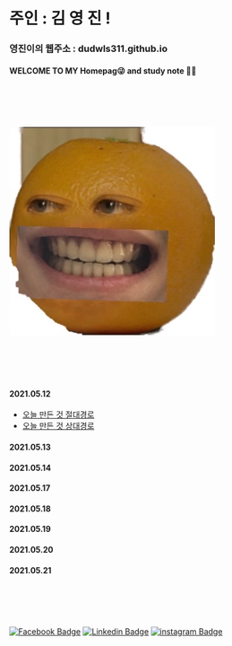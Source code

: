 

# 주인 : 김 영 진 !

### 영진이의 웹주소 : dudwls311.github.io     

#### WELCOME TO MY Homepag😜 and study note 📖📕

<br><br>




# ![](KakaoTalk_20210512_225601355.jpg)


<br><br><br>


#### 2021.05.12 

- [오늘 만든 것 절대경로](./test.md)
- [오늘 만든 것 상대경로](test.md)

#### 2021.05.13

#### 2021.05.14

#### 2021.05.17

#### 2021.05.18

#### 2021.05.19

#### 2021.05.20

#### 2021.05.21
 
# <br>
 [![Facebook Badge](https://img.shields.io/badge/facebook-1877f2?style=flat-square&logo=facebook&logoColor=white&link=https://www.facebook.com/dhdhgngn)](https://www.facebook.com/dhdhgngn) 
 [![Linkedin Badge](https://img.shields.io/badge/-LinkedIn-blue?style=flat-square&logo=Linkedin&logoColor=white&link=https://www.linkedin.com/in/영진-김-452b1b2113/)](https://www.linkedin.com/in/영진-김-452b1b211/)
 [![instagram Badge](https://img.shields.io/badge/-instagram-pink?style=flat-square&logo=instagram&logoColor=white&link=https://www.instagram.com/0.0_dean/)](https://www.instagram.com/0.0_dean/)

